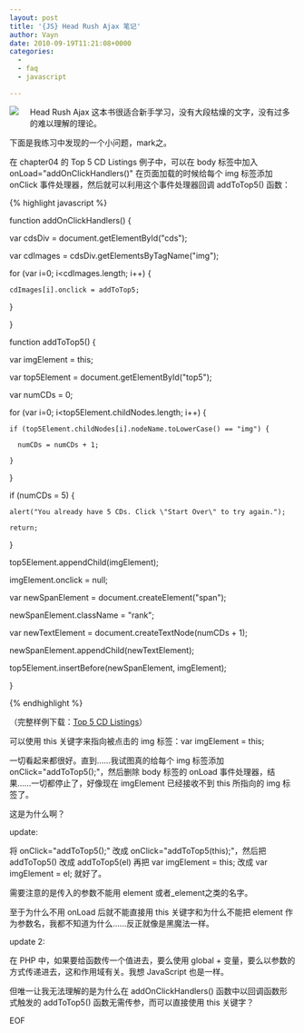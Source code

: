 ```yaml
---
layout: post
title: '{JS} Head Rush Ajax 笔记'
author: Vayn
date: 2010-09-19T11:21:08+0000
categories:
  -
  - faq
  - javascript

---
```


<a href="http://book.douban.com/subject/3136781/"><img src="http://img3.douban.com/mpic/s3182952.jpg" style="float:left;padding:0 20px 20px 0;border:0"/></a>

Head Rush Ajax 这本书很适合新手学习，没有大段枯燥的文字，没有过多的难以理解的理论。

下面是我练习中发现的一个小问题，mark之。

在 chapter04 的 Top 5 CD Listings 例子中，可以在 body 标签中加入 onLoad="addOnClickHandlers()" 在页面加载的时候给每个 img 标签添加 onClick 事件处理器，然后就可以利用这个事件处理器回调 addToTop5() 函数：

{% highlight javascript %}

function addOnClickHandlers() {

  var cdsDiv = document.getElementById("cds");

  var cdImages = cdsDiv.getElementsByTagName("img");

  for (var i=0; i<cdImages.length; i++) {

    cdImages[i].onclick = addToTop5;

  }

}

function addToTop5() {

  var imgElement = this;

  var top5Element = document.getElementById("top5");

  var numCDs = 0;

  for (var i=0; i<top5Element.childNodes.length; i++) {

    if (top5Element.childNodes[i].nodeName.toLowerCase() == "img") {

      numCDs = numCDs + 1;

    }

  }

  if (numCDs
= 5) {

    alert("You already have 5 CDs. Click \"Start Over\" to try again.");

    return;

  }

  top5Element.appendChild(imgElement);

  imgElement.onclick = null;

  var newSpanElement = document.createElement("span");

  newSpanElement.className = "rank";

  var newTextElement = document.createTextNode(numCDs + 1);

  newSpanElement.appendChild(newTextElement);

  top5Element.insertBefore(newSpanElement, imgElement);

}

{% endhighlight %}

（完整样例下载：[Top 5 CD Listings](http://www.headfirstlabs.com/books/hrajax/chapter04/hraj_ch04_examples.zip)）

可以使用 this 关键字来指向被点击的 img 标签：var imgElement = this;

一切看起来都很好。直到……我试图真的给每个 img 标签添加 onClick="addToTop5();"，然后删除 body 标签的 onLoad 事件处理器，结果……一切都停止了，好像现在 imgElement 已经接收不到 this 所指向的 img 标签了。

这是为什么啊？

update:

将 onClick="addToTop5();" 改成 onClick="addToTop5(this);"，然后把 addToTop5() 改成 addToTop5(el) 再把 var imgElement = this; 改成 var imgElement = el; 就好了。

需要注意的是传入的参数不能用 element 或者_element之类的名字。

至于为什么不用 onLoad 后就不能直接用 this 关键字和为什么不能把 element 作为参数名，我都不知道为什么……反正就像是黑魔法一样。

update 2:

在 PHP 中，如果要给函数传一个值进去，要么使用 global + 变量，要么以参数的方式传递进去，这和作用域有关。我想 JavaScript 也是一样。

但唯一让我无法理解的是为什么在 addOnClickHandlers() 函数中以回调函数形式触发的 addToTop5() 函数无需传参，而可以直接使用 this 关键字？

EOF


